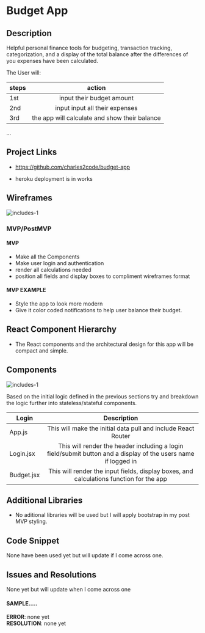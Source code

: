 # Budget App


## Description

Helpful personal finance tools for budgeting, transaction tracking, categorization, and a display of the total balance after the differences of you expenses have been calculated.

The User will:


| steps | action | 
| --- | :---: |  
|1st | input their budget amount |
|2nd | input input all their expenses |
|3rd | the app will calculate and show their balance |


...




## Project Links

- https://github.com/charles2code/budget-app

- heroku deployment is in works



## Wireframes
![includes-1](https://i.imgur.com/rMJ3vRH.png)


### MVP/PostMVP 

#### MVP 

- Make all the Components  
- Make user login and authentication
- render all calculations needed
- position all fields and display boxes to compliment wireframes format

#### MVP EXAMPLE

- Style the app to look more modern 
- Give it color coded notifications to help user balance their budget.



## React Component Hierarchy
- The React components and the architectural design for this app will be compact and simple.
## Components
![includes-1](https://i.imgur.com/GoMLOkF.png)


Based on the initial logic defined in the previous sections try and breakdown the logic further into stateless/stateful components. 

| Login | Description | 
| --- | :---: |  
| App.js | This will make the initial data pull and include React Router| 
| Login.jsx | This will render the header including a login field/submit button and a display of the users name if logged in | 
| Budget.jsx | This will render the input fields, display boxes, and calculations function for the app  | 





## Additional Libraries
 - No aditional libraries will be used but I will apply bootstrap in my post MVP styling. 

## Code Snippet

None have been used yet but will update if I come across one.

## Issues and Resolutions 
None yet but will update when I come across one
####  SAMPLE.....
**ERROR**:   none yet                             
**RESOLUTION**: none yet
